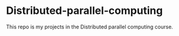# Distributed-parallel-computing
This repo is my projects in the Distributed parallel computing course. 
